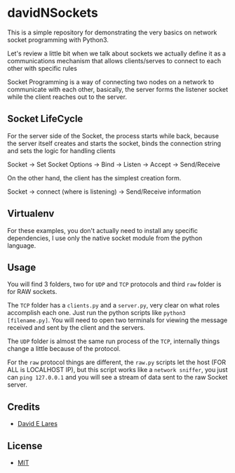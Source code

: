 # davidNSockets

This is a simple repository for demonstrating the very basics on network socket programming with Python3.

Let's review a little bit when we talk about sockets we actually define it as a communications mechanism that allows clients/serves to connect to each other with specific rules

Socket Programming is a way of connecting two nodes on a network to communicate with each other, basically, the server forms the listener socket while the client reaches out to the server.

## Socket LifeCycle

For the server side of the Socket, the process starts while back, because the server itself creates and starts the socket, binds the connection string and sets the logic for handling clients

  Socket -> Set Socket Options -> Bind -> Listen -> Accept -> Send/Receive

On the other hand, the client has the simplest creation form.

  Socket -> connect (where is listening) -> Send/Receive information

## Virtualenv

For these examples, you don't actually need to install any specific dependencies, I use only the native socket module from the python language.

## Usage

You will find 3 folders, two for `UDP` and `TCP` protocols and third `raw` folder is for RAW sockets.

The `TCP` folder has a `clients.py` and a `server.py`, very clear on what roles accomplish each one. Just run the python scripts like `python3 [filename.py]`. You will need to open two terminals for viewing the message received and sent by the client and the servers.

The `UDP` folder is almost the same run process of the `TCP`, internally things change a little because of the protocol.

For the `raw` protocol things are different, the `raw.py` scripts let the host (FOR ALL is LOCALHOST IP), but this script works like a `network sniffer`, you just can `ping 127.0.0.1` and you will see a stream of data sent to the raw Socket server.

## Credits

 - [David E Lares](https://twitter.com/davidlares3)

## License

 - [MIT](https://opensource.org/licenses/MIT)
